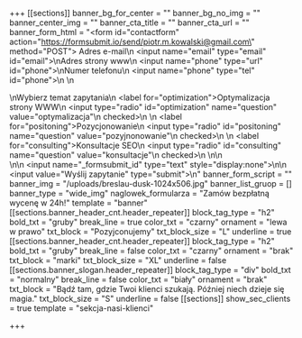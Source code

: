 +++
[[sections]]
banner_bg_for_center = ""
banner_bg_no_img = ""
banner_center_img = ""
banner_cta_title = ""
banner_cta_url = ""
banner_form_html = "<form id=\"contactform\" action=\"https://formsubmit.io/send/piotr.m.kowalski@gmail.com\" method=\"POST\"><label> Adres e-mail\n <input name=\"email\" type=\"email\" id=\"email\"></label>\n<label>Adres strony www\n    <input name=\"phone\" type=\"url\" id=\"phone\"></label>\n<label>Numer telefonu\n    <input name=\"phone\" type=\"tel\" id=\"phone\"></label>\n   \n   <div>\nWybierz temat zapytania\n <label for=\"optimization\">Optymalizacja strony WWW\n  <input type=\"radio\" id=\"optimization\" name=\"question\" value=\"optymalizacja\"\n         checked>\n </label>\n <label for=\"positoning\">Pozycjonowanie\n  <input type=\"radio\" id=\"positoning\" name=\"question\" value=\"pozyjnonowanie\"\n         checked>\n </label>\n <label for=\"consulting\">Konsultacje SEO\n  <input type=\"radio\" id=\"consulting\" name=\"question\" value=\"konsultacje\"\n         checked>\n </label>\n\n</div>\n\n    <input name=\"_formsubmit_id\" type=\"text\" style=\"display:none\">\n\n    <input value=\"Wyślij zapytanie\" type=\"submit\">\n</form>"
banner_form_script = ""
banner_img = "/uploads/breslau-dusk-1024x506.jpg"
banner_list_gruop = []
banner_type = "wide_img"
naglowek_formularza = "Zamów bezpłatną wycenę w 24h!"
template = "banner"
[[sections.banner_header_cnt.header_repeater]]
block_tag_type = "h2"
bold_txt = "gruby"
break_line = true
color_txt = "czarny"
ornament = "lewa w prawo"
txt_block = "Pozyjconujemy"
txt_block_size = "L"
underline = true
[[sections.banner_header_cnt.header_repeater]]
block_tag_type = "h2"
bold_txt = "gruby"
break_line = false
color_txt = "czarny"
ornament = "brak"
txt_block = "marki"
txt_block_size = "XL"
underline = false
[[sections.banner_slogan.header_repeater]]
block_tag_type = "div"
bold_txt = "normalny"
break_line = false
color_txt = "biały"
ornament = "brak"
txt_block = "Bądź tam, gdzie Twoi klienci szukają. Później niech dzieje się magia."
txt_block_size = "S"
underline = false
[[sections]]
show_sec_clients = true
template = "sekcja-nasi-klienci"

+++
